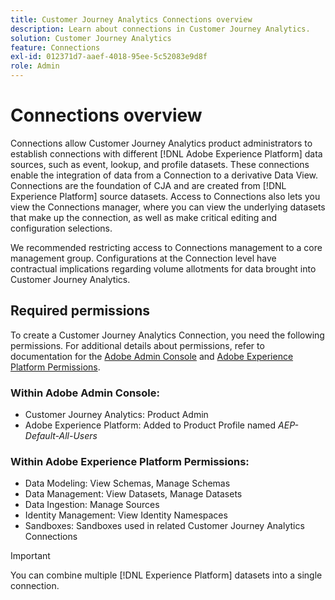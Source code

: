 ```yaml
---
title: Customer Journey Analytics Connections overview
description: Learn about connections in Customer Journey Analytics.
solution: Customer Journey Analytics
feature: Connections
exl-id: 012371d7-aaef-4018-95ee-5c52083e9d8f
role: Admin
---
```

# Connections overview

Connections allow Customer Journey Analytics product administrators to establish connections with different [!DNL Adobe Experience Platform] data sources, such as event, lookup, and profile datasets. These connections enable the integration of data from a Connection to a derivative Data View. Connections are the foundation of CJA and are created from [!DNL Experience Platform] source datasets. Access to Connections also lets you view the Connections manager, where you can view the underlying datasets that make up the connection, as well as make critical editing and configuration selections.

We recommended restricting access to Connections management to a core management group. Configurations at the Connection level have contractual implications regarding volume allotments for data brought into Customer Journey Analytics. 

<!-- Outdated interface 

>[!BEGINSHADEBOX]

See ![VideoCheckedOut](/help/assets/icons/VideoCheckedOut.svg) [Configuring connections](https://video.tv.adobe.com/v/35111/?quality=12&learn=on){target=&#34;_blank&#34;} for a demo video.

>[!ENDSHADEBOX]

-->

## Required permissions

To create a Customer Journey Analytics Connection, you need the following permissions. For additional details about permissions, refer to documentation for the [Adobe Admin Console](https://helpx.adobe.com/enterprise/admin-guide.html/enterprise/using/manage-permissions-and-roles.ug.html) and [Adobe Experience Platform Permissions](https://experienceleague.adobe.com/en/docs/experience-platform/access-control/home).

### Within Adobe Admin Console:

* Customer Journey Analytics: Product Admin
* Adobe Experience Platform: Added to Product Profile named *AEP-Default-All-Users*

### Within Adobe Experience Platform Permissions:

* Data Modeling: View Schemas, Manage Schemas
* Data Management: View Datasets, Manage Datasets
* Data Ingestion: Manage Sources
* Identity Management: View Identity Namespaces
* Sandboxes: Sandboxes used in related Customer Journey Analytics Connections

>[!IMPORTANT]
>
>You can combine multiple [!DNL Experience Platform] datasets into a single connection.
